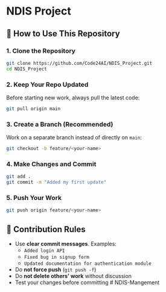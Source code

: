 # NDIS Project

## 🔑 How to Use This Repository

### 1. Clone the Repository

```bash
git clone https://github.com/Code24AI/NDIS_Project.git
cd NDIS_Project
```

### 2. Keep Your Repo Updated

Before starting new work, always pull the latest code:

```bash
git pull origin main
```

### 3. Create a Branch (Recommended)

Work on a separate branch instead of directly on `main`:

```bash
git checkout -b feature/<your-name>
```

### 4. Make Changes and Commit

```bash
git add .
git commit -m "Added my first update"
```

### 5. Push Your Work

```bash
git push origin feature/<your-name>
```

## 📝 Contribution Rules

- Use **clear commit messages**. Examples:
  - `Added login API`
  - `Fixed bug in signup form`
  - `Updated documentation for authentication module`
- Do **not force push** (`git push -f`)
- Do **not delete others' work** without discussion
- Test your changes before committing
#   N D I S - M a n g e m e n t  
 